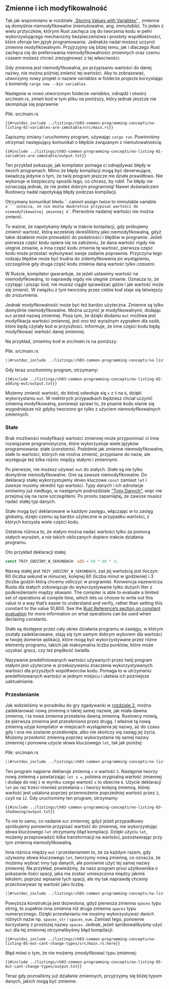 ## Zmienne i ich modyfikowalność

Tak jak wspomniano w rozdziale [„Storing Values with
Variables”][storing-values-with-variables]<!-- ignore --> , zmienne są domyślnie niemodyfikowalne (niemutowalne, ang. *immutable*). To jeden z wielu prztyczków, którymi Rust zachęca cię do tworzenia kodu w pełni wykorzystującego mechanizmy bezpieczeństwa i prostoty współbieżności, które oferuje ten język programowania. Jednakże nadal możesz
uczynić zmienne modyfikowalnymi. Przyjrzyjmy się bliżej temu, jak i dlaczego Rust zachęca cię do preferowania niemodyfikowalności zmiennych oraz czemu czasem możesz chcieć zrezygnować z tej własciwości.

Gdy zmienna jest niemodyfikowalna, po przypisaniu wartości do danej nazwy, nie można później zmienić tej wartości. Aby to zobrazować, utworzymy nowy projekt o nazwie *variables* w folderze *projects* korzystając z komendy
`cargo new --bin variables`.

Następnie w nowo utworzonym folderze *variables*, odnajdź i otwórz *src/main.rs*, zmień kod w tym pliku na poniższy, który jednak jeszcze nie skompiluje się poprawnie:

<span class="filename">Plik: src/main.rs</span>

```rust,ignore
{{#rustdoc_include ../listings/ch03-common-programming-concepts/no-listing-01-variables-are-immutable/src/main.rs}}
```

Zapiszmy zmiany i uruchommy program, używając `cargo run`. Powinniśmy otrzymać następujący komunikat o błędzie związanym z niemutowalnością:

```console
{{#include ../listings/ch03-common-programming-concepts/no-listing-01-variables-are-immutable/output.txt}}
```

Ten przykład pokazuje, jak kompilator pomaga ci odnajdywać błędy w twoich programach. Mimo że błędy kompilacji mogą być denerwujące, świadczą jedynie o tym, że twój program jeszcze nie działa prawidłowo. Nie wykonuje w bezpieczny sposób tego, co chcesz, by robił. Tw błędy *nie* oznaczają jednak, że nie jesteś dobrym programistą! Nawet doświadczeni Rustowcy nadal napotykają błędy podczas kompilacji.

Otrzymany komunikat błedu `` cannot assign twice to immutable variable `x``` oznacza, że nie można dwukrotnie przypisać wartości do niemodyfikowalnej zmiennej `x`.
Pierwotnie nadanej wartości nie można zmienić.

To ważne, że napotykamy błędy w trakcie kompilacji, gdy próbujemy zmienić wartość, którą wcześniej określiliśmy jako niemodyfikowalną, gdyż takie działanie może prowadzić do podatności i błędów w programie. Jeżeli pierwsza część kodu opiera się na założeniu, że dana wartość nigdy nie ulegnie zmianie, a inna część kodu zmienia tę wartość, pierwsza część kodu może przestać wykonywać swoje zadanie poprawnie. Przyczyna tego rodzaju błędów może być trudna do zidentyfikowania po wystąpieniu, szczególnie gdy druga część kodu zmienia daną wartość tylko *czasami*.

W Ruście, kompilator gwarantuje, że jeżeli ustawimy wartość na niemodyfikowalną, to naprawdę nigdy nie ulegnie zmianie. Oznacza to, że czytając i pisząc kod, nie musisz ciągle sprawdzać gdzie i jak wartość może się zmienić. W związku
z tym tworzony przez ciebie kod staje się łatwiejszy do zrozumienia.

Jednak modyfikowalność może być też bardzo użyteczna. Zmienne są tylko domyślnie niemodyfikowalne. Można uczynić
je modyfikowalnymi, dodając `mut` przed nazwą zmiennej. Poza tym, że dzięki dodaniu `mut` możliwa jest modyfikacja wartości zmiennej, jest ono też wyraźnym sygnałem dla osób, które będą czytały kod w przyszłości. Informuje, że inne
części kodu będą modyfikować wartość danej zmiennej.

Na przykład, zmieńmy kod w *src/main.rs* na poniższy:

<span class="filename">Plik: src/main.rs</span>

```rust
{{#rustdoc_include ../listings/ch03-common-programming-concepts/no-listing-02-adding-mut/src/main.rs}}
```

Gdy teraz uruchomimy program, otrzymamy:

```console
{{#include ../listings/ch03-common-programming-concepts/no-listing-02-adding-mut/output.txt}}
```

Możemy zmienić wartość, do której odwołuje się `x` z `5` na `6`, dzięki wykorzystaniu `mut`. W niektórych przypadkach będziesz chciał uczynić zmienną modyfikowalną, ponieważ sprawi to, że pisanie kodu stanie się wygodniejsze niż
gdyby tworzono go tylko z użyciem niemodyfikowalnych zmiennych.

### Stałe

Brak możliwości modyfikacji wartości zmiennej może przypominać ci inne rozwiązanie programistyczne, które wykorzystuje wiele języków programowania:
stałe (*constants*). Podobnie jak zmienne niemodyfikowalne, stałe to wartości, których nie można zmienić, przypisane do nazw, ale występuje też kilka różnic między stałymi i zmiennymi.

Po pierwsze, nie możesz używać `mut` do stałych. Stałe są nie tylko domyślnie niemodyfikowalne. One są zawsze niemodyfikowalne.
Do deklaracji stałej wykorzystujemy słowo kluczowe `const` zamiast `let` i *zawsze* musimy określić typ wartości. Typy danych i ich adnotacje omówimy już niedługo, w następnym podrozdziale ["Typy Danych"][data-types]<!-- ignore-->,
więc nie przejmuj się na razie szczegółami. Po prostu zapamiętaj, że zawsze musisz nadać stałej typ danych.

Stałe mogą być deklarowane w każdym zasięgu, włączając w to zasięg globalny, dzięki czemu są bardzo użyteczne w przypadku wartości, z których korzysta wiele części kodu.

Ostatnia różnica to, że stałym można nadać wartości tylko za pomocą stałych wyrażeń, a nie takich obliczanych dopiero trakcie działania programu.

Oto przykład deklaracji stałej:

```rust
const TRZY_GODZINY_W_SEKUNDACH: u32 = 60 * 60 * 3;
```

Nazwą stałej jest `TRZY_GODZINY_W_SEKUNDACH`, zaś jej wartością jest iloczyn: 60 (liczba sekund w minucie), kolejnej 60 (liczba minut w godzienie) i 3 (liczba godzin którą chcemy odliczyć w programie). Konwencja nazewnicza Rusta dla stałych
zobowiązuje do wykorzystywanie tylko dużych liter z podkreśleniami między słowami.
The compiler is able to evaluate a limited set of operations at compile time, which lets us choose to write out this value in a way that’s easier to understand and verify, rather than setting this constant to the value 10,800. See the [Rust Reference’s section on constant evaluation][const-eval] for more information on what operations can be used when declaring constants.

Stałe są dostępne przez cały okres działania programu w zasięgu, w którym zostały zadeklarowane, stają się tym samym dobrym wyborem dla wartości w twojej domenie aplikacji, które mogą być wykorzystywane przez różne elementy programu,
takich jak maksymalna liczba punktów, które może uzyskać gracz, czy też prędkość światła.

Nazywanie predefiniowanych wartości używanych przez twój program stałymi jest użyteczne w przekazywaniu znaczenia wykorzystywanych wartości dla przyszłych współtwórców kodu. Pomaga to w utrzymaniu predefiniowanych wartości w jednym
miejscu i ułatwia ich późniejsze uaktualnianie.

### Przesłanianie

Jak widzieliśmy w poradniku do gry zgadywanki w [rozdziale 2][comparing-the-guess-to-the-secret-number]<!-- ignore -->, można zadeklarować nową zmienną o takiej samej nazwie, jak miała dawna zmienna, i ta nowa zmienna przesłania dawną zmienną. Rustowcy mówią, że pierwsza zmienna jest *przesłoniona* przez drugą. I właśnie tą nową zmienną użyje kompilator w miejscach wystąpienia jej nazwy, aż do czasu gdy i ona nie zostanie przesłonięta, albo nie skończy się zasięg jej życia.
Możemy przesłonić zmienną poprzez wykorzystanie tej
samej nazwy zmiennej i ponowne użycie słowa kluczowego `let`, tak jak poniżej:

<span class="filename">Plik: src/main.rs</span>

```rust
{{#rustdoc_include ../listings/ch03-common-programming-concepts/no-listing-03-shadowing/src/main.rs}}
```

Ten program najpierw deklaruje zmienną `x` o wartość `5`. Następnie tworzy nową zmienną `x` powtarzając `let x =`, pobiera oryginalną wartość zmiennej i dodaje do niej `1` w wyniku czego wartość `x` to obecnie `6`. Użycie deklaracji `let` po raz trzeci również przesłania `x` i tworzy kolejną zmienną, której wartość jest ustalona poprzez przemnożenie poprzedniej wartość przez `2`, czyli na `12`. Gdy
uruchomimy ten program, otrzymamy:

```console
{{#include ../listings/ch03-common-programming-concepts/no-listing-03-shadowing/output.txt}}
```

To nie to samo, co nadanie `mut` zmiennej, gdyż jeżeli przypadkowo spróbujemy ponownie przypisać wartość do zmiennej, nie wykorzystując słowa kluczowego `let` otrzymamy błąd kompilacji. Dzięki użyciu `let`, możemy przeprowadzić
kilka transformacji na wartości, pozostawiając przy tym zmienną niemodyfikowalną.

Inna różnica między `mut` i przesłanianiem to, że za każdym razem, gdy używamy słowa kluczowego `let`, tworzymy nową zmienną, co oznacza, że możemy wybrać inny typ danych, ale ponownie użyć tej samej nazwy zmiennej. Na przykład, powiedzmy, że nasz program prosi użytkownika o pokazanie ilości spacji, jaka ma zostać umieszczona między jakimś tekstem, poprzez wpisanie tych spacji, ale my tak naprawdę chcemy przechowywać tę wartość jako liczbę:

```rust
{{#rustdoc_include ../listings/ch03-common-programming-concepts/no-listing-04-shadowing-can-change-types/src/main.rs:here}}
```

Powyższa konstrukcja jest dozwolona, gdyż pierwsza zmienna `spaces` typu string, to zupełnie inna zmienna niż druga zmienna `spaces` typu numerycznego. Dzięki przesłanianiu nie musimy wykorzystywać dwóch różnych nazw np. `spaces_str` i `spaces_num`. Zamiast tego, ponownie korzystamy z prostszej nazwy `spaces`. Jednak, jeżeli spróbowalibyśmy użyć
`mut` dla tej zmiennej otrzymalibyśmy błąd kompilacji:

```rust,ignore,does_not_compile
{{#rustdoc_include ../listings/ch03-common-programming-concepts/no-listing-05-mut-cant-change-types/src/main.rs:here}}
```

Błąd mówi o tym, że nie możemy zmodyfikować typu zmiennej:

```console
{{#include ../listings/ch03-common-programming-concepts/no-listing-05-mut-cant-change-types/output.txt}}

```

Teraz gdy poznaliśmy już działanie zmiennych, przyjrzyjmy się bliżej typom danych, jakich mogą być zmienne.

[comparing-the-guess-to-the-secret-number]:
ch02-00-guessing-game-tutorial.html#comparing-the-guess-to-the-secret-number
[data-types]: ch03-02-data-types.html#data-types
[storing-values-with-variables]: ch02-00-guessing-game-tutorial.html#storing-values-with-variables
[const-eval]: ../reference/const_eval.html
